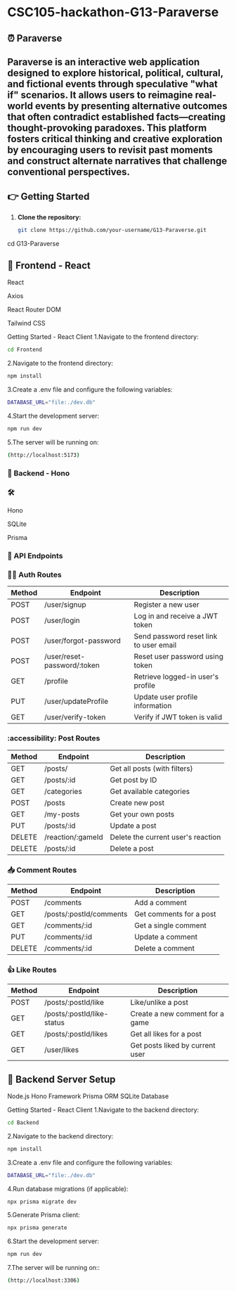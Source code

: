 # CSC105-hackathon-G13-Paraverse
## :alarm_clock: Paraverse
Paraverse is an interactive web application designed to explore historical, political, cultural, and fictional events through speculative "what if" scenarios. It allows users to reimagine real-world events by presenting alternative outcomes that often contradict established facts—creating thought-provoking paradoxes. This platform fosters critical thinking and creative exploration by encouraging users to revisit past moments and construct alternate narratives that challenge conventional perspectives.
---

## :point_right: Getting Started

1. **Clone the repository:**  
   ```bash
   git clone https://github.com/your-username/G13-Paraverse.git
cd G13-Paraverse


## :robot: Frontend - React

React

Axios

React Router DOM

Tailwind CSS

Getting Started - React Client
1.Navigate to the frontend directory:
 ```bash
cd Frontend
   ```
2.Navigate to the frontend directory:
 ```bash
npm install
   ```
3.Create a .env file and configure the following variables:
 ```bash
DATABASE_URL="file:./dev.db"
 ```
4.Start the development server:
 ```bash
npm run dev
 ```
5.The server will be running on:
 ```bash
(http://localhost:5173)
 ```

### :wrench: Backend - Hono
### :hammer_and_wrench: 
Hono

SQLite

Prisma

### :robot: API Endpoints
### :blond_haired_man: Auth Routes

| Method | Endpoint                      | Description                                  |
|--------|-------------------------------|----------------------------------------------|
| POST   | /user/signup                  | Register a new user                          |
| POST   | /user/login                   | Log in and receive a JWT token               |
| POST   | /user/forgot-password         | Send password reset link to user email       |
| POST   | /user/reset-password/:token   | Reset user password using token              |
| GET    | /profile                      | Retrieve logged-in user's profile            |
| PUT    | /user/updateProfile           | Update user profile information              |
| GET    | /user/verify-token            | Verify if JWT token is valid                 |

### :accessibility: Post Routes

| Method | Endpoint          | Description                          |
|--------|-------------------|--------------------------------------|
| GET    | /posts/           | Get all posts (with filters)         |
| GET    | /posts/:id        | Get post by ID                       |     
| GET    | /categories       | Get available categories             |
| POST   | /posts            | Create new post                      |
| GET    | /my-posts         | Get your own posts                   |
| PUT    | /posts/:id        | Update a post                        |
| DELETE | /reaction/:gameId | Delete the current user's reaction   |
| DELETE | /posts/:id        | Delete a post                        |

### :inbox_tray: Comment Routes

| Method | Endpoint               | Description                                |
|--------|------------------------|--------------------------------------------|
| POST   | /comments              | Add a comment                              |
| GET    | /posts/:postId/comments| Get comments for a post                    |
| GET    | /comments/:id          | Get a single comment                       |
| PUT    | /comments/:id          | Update a comment                           |
| DELETE | /comments/:id          | Delete a comment                           |


### :thumbsup: Like Routes   

| Method | Endpoint                      | Description                          |
|--------|-------------------------------|--------------------------------------|
| POST   | /posts/:postId/like           | Like/unlike a post                   |
| GET    | /posts/:postId/like-status    | Create a new comment for a game      |
| GET    | /posts/:postId/likes          | Get all likes for a post             |
| GET    | /user/likes                   | Get posts liked by current user      |



## :robot: Backend Server Setup
Node.js
Hono Framework
Prisma ORM
SQLite Database

Getting Started - React Client
1.Navigate to the backend directory:
 ```bash
cd Backend
   ```
2.Navigate to the backend directory:
 ```bash
npm install
   ```
3.Create a .env file and configure the following variables:
 ```bash
DATABASE_URL="file:./dev.db"
 ```
4.Run database migrations (if applicable):
 ```bash
npx prisma migrate dev
 ```
5.Generate Prisma client:
 ```bash
npx prisma generate
 ```
6.Start the development server:
 ```bash
npm run dev
 ```
7.The server will be running on::
 ```bash
(http://localhost:3306)
 ```
